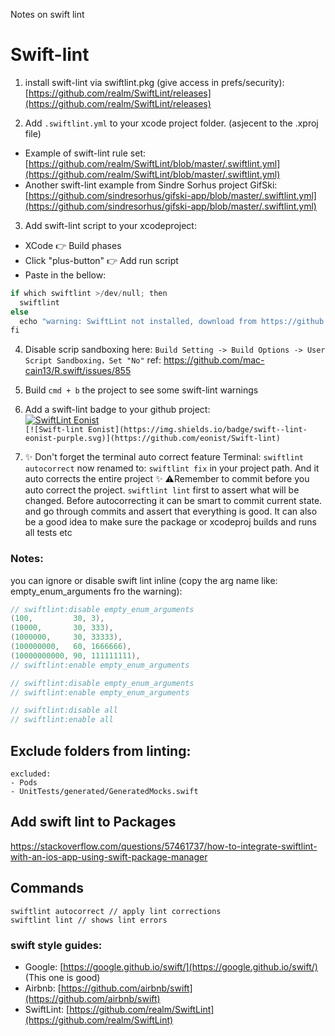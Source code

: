 Notes on swift lint<!--more-->

# Swift-lint

1. install swift-lint via swiftlint.pkg (give access in prefs/security): [https://github.com/realm/SwiftLint/releases](https://github.com/realm/SwiftLint/releases)   

2. Add `.swiftlint.yml` to your xcode project folder. (asjecent to the .xproj file)
  - Example of swift-lint rule set: [https://github.com/realm/SwiftLint/blob/master/.swiftlint.yml](https://github.com/realm/SwiftLint/blob/master/.swiftlint.yml)
  - Another swift-lint example from Sindre Sorhus project GifSki: [https://github.com/sindresorhus/gifski-app/blob/master/.swiftlint.yml](https://github.com/sindresorhus/gifski-app/blob/master/.swiftlint.yml)

3. Add swift-lint script to your xcodeproject:
  - XCode 👉 Build phases
  - Click "plus-button" 👉 Add run script
  - Paste in the bellow:

```swift
if which swiftlint >/dev/null; then
  swiftlint
else
  echo "warning: SwiftLint not installed, download from https://github.com/realm/SwiftLint"
fi
```

4. Disable scrip sandboxing here: `Build Setting -> Build Options -> User Script Sandboxing，Set "No"` ref: https://github.com/mac-cain13/R.swift/issues/855

5. Build `cmd + b` the project to see some swift-lint warnings

6. Add a swift-lint badge to your github project:  
[![SwiftLint Eonist](https://img.shields.io/badge/SwiftLint-Eonist-purple.svg)](https://github.com/eonist/Swift-lint)  
`[![Swift-lint Eonist](https://img.shields.io/badge/swift--lint-eonist-purple.svg)](https://github.com/eonist/Swift-lint)`

7. ✨ Don't forget the terminal auto correct feature Terminal: `swiftlint autocorrect` now renamed to: `swiftlint fix` in your project path. And it auto corrects the entire project ✨ ⚠️️Remember to commit before you auto correct the project. `swiftlint lint` first to assert what will be changed. Before autocorrecting it can be smart to commit current state. and go through commits and assert that everything is good. It can also be a good idea to make sure the package or xcodeproj builds and runs all tests etc


### Notes:
you can ignore or disable swift lint inline (copy the arg name like: empty_enum_arguments fro the warning):
```swift
// swiftlint:disable empty_enum_arguments
(100,         30, 3),
(10000,       30, 333),
(1000000,     30, 33333),
(100000000,   60, 1666666),
(10000000000, 90, 111111111),
// swiftlint:enable empty_enum_arguments

// swiftlint:disable empty_enum_arguments
// swiftlint:enable empty_enum_arguments

// swiftlint:disable all
// swiftlint:enable all
```

## Exclude folders from linting:
```
excluded:
- Pods
- UnitTests/generated/GeneratedMocks.swift
```

## Add swift lint to Packages
https://stackoverflow.com/questions/57461737/how-to-integrate-swiftlint-with-an-ios-app-using-swift-package-manager

## Commands

```
swiftlint autocorrect // apply lint corrections
swiftlint lint // shows lint errors
```

### swift style guides:
- Google: [https://google.github.io/swift/](https://google.github.io/swift/) (This one is good)
- Airbnb: [https://github.com/airbnb/swift](https://github.com/airbnb/swift) 
- SwiftLint: [https://github.com/realm/SwiftLint](https://github.com/realm/SwiftLint) 